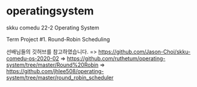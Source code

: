 # operatingsystem
skku comedu 22-2 Operating System

Term Project #1. Round-Robin Scheduling

선배님들의 깃허브를 참고하였습니다.
=> https://github.com/Jason-Choi/skku-comedu-os-2020-02
=> https://github.com/ruthetum/operating-system/tree/master/Round%20Robin
=> https://github.com/jhlee508/operating-system/tree/master/round_robin_scheduler

